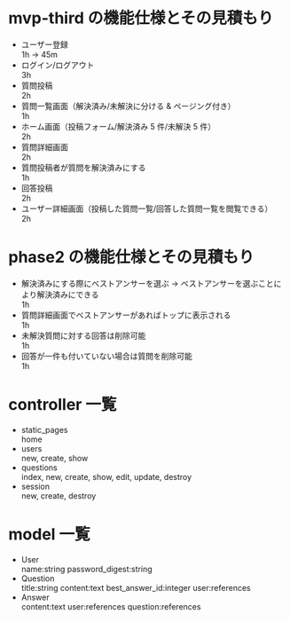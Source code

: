 # mvp-third の機能仕様とその見積もり

- ユーザー登録<br>
  1h -> 45m
- ログイン/ログアウト<br>
  3h
- 質問投稿<br>
  2h
- 質問一覧画面（解決済み/未解決に分ける & ページング付き）<br>
  1h
- ホーム画面（投稿フォーム/解決済み 5 件/未解決 5 件）<br>
  2h
- 質問詳細画面<br>
  2h
- 質問投稿者が質問を解決済みにする<br>
  1h
- 回答投稿<br>
  2h
- ユーザー詳細画面（投稿した質問一覧/回答した質問一覧を閲覧できる）<br>
  2h

# phase2 の機能仕様とその見積もり

- 解決済みにする際にベストアンサーを選ぶ -> ベストアンサーを選ぶことにより解決済みにできる<br>
  1h
- 質問詳細画面でベストアンサーがあればトップに表示される<br>
  1h
- 未解決質問に対する回答は削除可能<br>
  1h
- 回答が一件も付いていない場合は質問を削除可能<br>
  1h

# controller 一覧

- static_pages<br>
  home
- users<br>
  new, create, show
- questions<br>
  index, new, create, show, edit, update, destroy
- session<br>
  new, create, destroy

# model 一覧

- User<br>
  name:string password_digest:string
- Question<br>
  title:string content:text best_answer_id:integer user:references
- Answer<br>
  content:text user:references question:references
